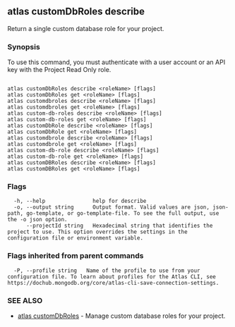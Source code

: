 ## atlas customDbRoles describe

Return a single custom database role for your project.


### Synopsis

To use this command, you must authenticate with a user account or an API key with the Project Read Only role.



```

atlas customDbRoles describe <roleName> [flags]
atlas customDbRoles get <roleName> [flags]
atlas customdbroles describe <roleName> [flags]
atlas customdbroles get <roleName> [flags]
atlas custom-db-roles describe <roleName> [flags]
atlas custom-db-roles get <roleName> [flags]
atlas customDbRole describe <roleName> [flags]
atlas customDbRole get <roleName> [flags]
atlas customdbrole describe <roleName> [flags]
atlas customdbrole get <roleName> [flags]
atlas custom-db-role describe <roleName> [flags]
atlas custom-db-role get <roleName> [flags]
atlas customDBRoles describe <roleName> [flags]
atlas customDBRoles get <roleName> [flags]
```



### Flags

```
  -h, --help               help for describe
  -o, --output string      Output format. Valid values are json, json-path, go-template, or go-template-file. To see the full output, use the -o json option.
      --projectId string   Hexadecimal string that identifies the project to use. This option overrides the settings in the configuration file or environment variable.

```


### Flags inherited from parent commands

```
  -P, --profile string   Name of the profile to use from your configuration file. To learn about profiles for the Atlas CLI, see https://dochub.mongodb.org/core/atlas-cli-save-connection-settings.

```

### SEE ALSO


* [atlas customDbRoles](atlas_customDbRoles.md)	- Manage custom database roles for your project.




